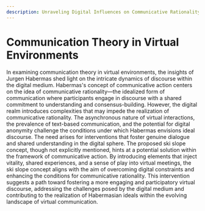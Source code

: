 ```yaml
---
description: Unraveling Digital Influences on Communicative Rationality
---
```


# Communication Theory in Virtual Environments

In examining communication theory in virtual environments, the insights of Jurgen Habermas shed light on the intricate dynamics of discourse within the digital medium. Habermas's concept of communicative action centers on the idea of communicative rationality—the idealized form of communication where participants engage in discourse with a shared commitment to understanding and consensus-building. However, the digital realm introduces complexities that may impede the realization of communicative rationality. The asynchronous nature of virtual interactions, the prevalence of text-based communication, and the potential for digital anonymity challenge the conditions under which Habermas envisions ideal discourse. The need arises for interventions that foster genuine dialogue and shared understanding in the digital sphere. The proposed ski slope concept, though not explicitly mentioned, hints at a potential solution within the framework of communicative action. By introducing elements that inject vitality, shared experiences, and a sense of play into virtual meetings, the ski slope concept aligns with the aim of overcoming digital constraints and enhancing the conditions for communicative rationality. This intervention suggests a path toward fostering a more engaging and participatory virtual discourse, addressing the challenges posed by the digital medium and contributing to the realization of Habermasian ideals within the evolving landscape of virtual communication.
